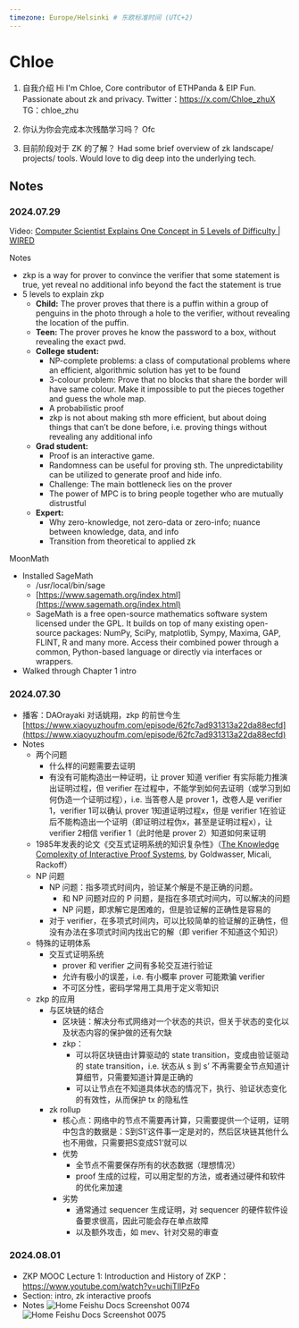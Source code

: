 ```yaml
---
timezone: Europe/Helsinki # 东欧标准时间 (UTC+2)
---
```


# Chloe
1. 自我介绍
    Hi I'm Chloe, Core contributor of ETHPanda & EIP Fun. Passionate about zk and privacy.
    Twitter：https://x.com/Chloe_zhuX
    TG：chloe_zhu

2. 你认为你会完成本次残酷学习吗？
    Ofc

3. 目前阶段对于 ZK 的了解？
    Had some brief overview of zk landscape/ projects/ tools. Would love to dig deep into the underlying tech.


## Notes

<!-- Content_START -->

### 2024.07.29

Video: [Computer Scientist Explains One Concept in 5 Levels of Difficulty | WIRED](https://www.youtube.com/watch?v=fOGdb1CTu5c)

Notes
- zkp is a way for prover to convince the verifier that some statement is true, yet reveal no additional info beyond the fact the statement is true
- 5 levels to explain zkp
    - **Child:** The prover proves that there is a puffin within a group of penguins in the photo through a hole to the verifier, without revealing the location of the puffin.
    - **Teen:** The prover proves he know the password to a box, without revealing the exact pwd.
    - **College student:**
        - NP-complete problems: a class of computational problems where an efficient, algorithmic solution has yet to be found
        - 3-colour problem: Prove that no blocks that share the border will have same colour. Make it impossible to put the pieces together and guess the whole map.
        - A probabilistic proof
        - zkp is not about making sth more efficient, but about doing things that can’t be done before, i.e. proving things without revealing any additional info
    - **Grad student:**
        - Proof is an interactive game.
        - Randomness can be useful for proving sth. The unpredictability can be utilized to generate proof and hide info.
        - Challenge: The main bottleneck lies on the prover
        - The power of MPC is to bring people together who are mutually distrustful
    - **Expert:**
        - Why zero-knowledge, not zero-data or zero-info; nuance between knowledge, data, and info
        - Transition from theoretical to applied zk

MoonMath
- Installed SageMath
    - /usr/local/bin/sage
    - [https://www.sagemath.org/index.html](https://www.sagemath.org/index.html)
    - SageMath is a free open-source mathematics software system licensed under the GPL. It builds on top of many existing open-source packages: NumPy, SciPy, matplotlib, Sympy, Maxima, GAP, FLINT, R and many more. Access their combined power through a common, Python-based language or directly via interfaces or wrappers.
- Walked through Chapter 1 intro

### 2024.07.30

- 播客：DAOrayaki 对话姚翔，zkp 的前世今生 [https://www.xiaoyuzhoufm.com/episode/62fc7ad931313a22da88ecfd](https://www.xiaoyuzhoufm.com/episode/62fc7ad931313a22da88ecfd)
- Notes
    - 两个问题
        - 什么样的问题需要去证明
        - 有没有可能构造出一种证明，让 prover 知道 verifier 有实际能力推演出证明过程，但 verifier 在过程中，不能学到如何去证明（或学习到如何伪造一个证明过程），i.e. 当答卷人是 prover 1，改卷人是 verifier 1，verifier 1可以确认 prover 1知道证明过程x，但是 verifier 1在验证后不能构造出一个证明（即证明过程伪x，甚至是证明过程x），让 verifier 2相信 verifier 1（此时他是 prover 2）知道如何来证明
    - 1985年发表的论文《交互式证明系统的知识复杂性》（[The Knowledge Complexity of Interactive Proof Systems](https://people.csail.mit.edu/silvio/Selected%20Scientific%20Papers/Proof%20Systems/The_Knowledge_Complexity_Of_Interactive_Proof_Systems.pdf), by Goldwasser, Micali, Rackoff）
    - NP 问题
        - NP 问题：指多项式时间内，验证某个解是不是正确的问题。
            - 和 NP 问题对应的 P 问题，是指在多项式时间内，可以解决的问题
            - NP 问题，即求解它是困难的，但是验证解的正确性是容易的
        - 对于 verifier，在多项式时间内，可以比较简单的验证解的正确性，但没有办法在多项式时间内找出它的解（即 verifier 不知道这个知识）
    - 特殊的证明体系
        - 交互式证明系统
            - prover 和 verifier 之间有多轮交互进行验证
            - 允许有极小的误差，i.e. 有小概率 prover 可能欺骗 verifier
            - 不可区分性，密码学常用工具用于定义零知识
    - zkp 的应用
        - 与区块链的结合
            - 区块链：解决分布式网络对一个状态的共识，但关于状态的变化以及状态内容的保护做的还有欠缺
            - zkp：
                - 可以将区块链由计算驱动的 state transition，变成由验证驱动的 state transition，i.e. 状态从 s 到 s’ 不再需要全节点知道计算细节，只需要知道计算是正确的
                - 可以让节点在不知道具体状态的情况下，执行、验证状态变化的有效性，从而保护 tx 的隐私性
        - zk rollup
            - 核心点：网络中的节点不需要再计算，只需要提供一个证明，证明中包含的数据是：S到S1’这件事一定是对的，然后区块链其他什么也不用做，只需要把S变成S1‘就可以
            - 优势
                - 全节点不需要保存所有的状态数据（理想情况）
                - proof 生成的过程，可以用定型的方法，或者通过硬件和软件的优化来加速
            - 劣势
                - 通常通过 sequencer 生成证明，对 sequencer 的硬件软件设备要求很高，因此可能会存在单点故障
                - 以及额外攻击，如 mev、针对交易的审查
### 2024.08.01
- ZKP MOOC Lecture 1: Introduction and History of ZKP：https://www.youtube.com/watch?v=uchjTIlPzFo
- Section: intro, zk interactive proofs
- Notes
![Home Feishu Docs Screenshot 0074](https://github.com/user-attachments/assets/b6e04b0c-dd2e-419e-85d9-bd0e792b29d8)
![Home Feishu Docs Screenshot 0075](https://github.com/user-attachments/assets/d4d291aa-b96e-4f56-9b7b-06d92bfc1d3f)


